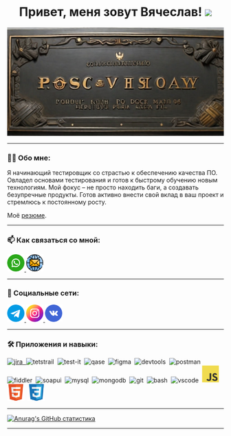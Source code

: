 <h1 align="center">Привет, меня зовут Вячеслав!
<img src="https://github.com/blackcater/blackcater/raw/main/images/Hi.gif" height="32"/></h1>

![Header](assets/logo.jpg)

---

### 👨‍💻 Обо мне:

Я начинающий тестировщик со страстью к обеспечению качества ПО. Овладел основами тестирования и готов к быстрому обучению новым технологиям. Мой фокус – не просто находить баги, а создавать безупречные продукты. Готов активно внести свой вклад в ваш проект и стремлюсь к постоянному росту.

Моё [резюме](href="#").

---

### 📫 Как связаться со мной:

<div id="connection">
    <a href="https://wa.me/+79281839170" target="_blank">
      <img src="assets/whatsapp.png" width="40" height="40" alt="whatsapp" title="whatsapp" />
    </a>
    <a href="mailto:slava.roskoshnyy@gmail.com" target="_blank">
      <img src="assets/email.png" width="40" height="40" alt="email" title="email"/>
    </a>
</div>

---

### 🤝 Социальные сети:

  <div id="socials">
    <!-- <a href="https://www.linkedin.com/in/artsiomrusau/" target="_blank">
      <img src="assets/linkedin.png" width="40" height="40" alt="linkedin" />
    </a> -->
    <a href="https://t.me/slavaroskoshnyy" target="_blank">
      <img src="assets/telegram.png" width="40" height="40" alt="telegram" title="telegram"/>
    </a>
    <a href="https://www.instagram.com/slavaroskoshnyy" target="_blank">
      <img src="assets/instagram.png" width="40" height="40" alt="instagram" title="instagram" />
    </a>
    <a href="https://vk.com/id170645190" target="_blank">
      <img src="assets/vkontakte.png" width="40" height="40" alt="vkontakte" title="vkontakte"/>
    </a>

  </div>

---

### 🛠 Приложения и навыки:

<div id="tools">
 <a href="https://github.com/slavaroskoshnyy/jira" target="_blank">
	<img src="https://cdn.jsdelivr.net/gh/devicons/devicon/icons/jira/jira-original.svg" title="jira" alt="jira" width="40" height="40"/>&nbsp
  </a>
  <img src="https://codahosted.io/packs/21236/unversioned/assets/LOGO/ba1091c59bab89cd2fd0f289622731fe16113d7b00905abe64759c313a4b73b76c1b0426076ed76cb74752234c734131df46992d5b8b48fc13e264240e4f7119f736cfeb64df36ded54b5cbf6198b9cadedf18dd0cac5c7dbcd16e6336c29363cd1292ba" title="testrail" alt="tetstrail" width="40" height="40"/>&nbsp
  <img src="https://docs.testit.software/images/testit_logo_icon.png" title="test-it" alt="test-it" width="40" height="40"/>&nbsp
  <img src="https://luna1.co/eb0187.png" title="qase" alt="qase" width="40" height="40"/>&nbsp
  <img src="https://cdn.jsdelivr.net/gh/devicons/devicon/icons/figma/figma-original.svg" title="figma" alt="figma" width="40" height="40"/>&nbsp
 <img src="https://d33wubrfki0l68.cloudfront.net/38b5c953a4667366685d55db55d057c86db1fc54/a0fdc/static/acae6b24d940347661ca901ea07f47c1/chrome-dev-logo-icon.png" title="devtools" alt="devtools" width="40" height="40"/>&nbsp
  <img src="https://seeklogo.com/images/P/postman-logo-0087CA0D15-seeklogo.com.png" title="postman" alt="postman" width="40" height="40"/>&nbsp
    <img src="https://www.megaleechers.com/storage/Fiddler-Everywhere-Icon.png" title="fiddler" alt="fiddler" width="40" height="40"/>&nbsp
  <img src="https://static0.smartbear.co/smartbearbrand/media/images/home/soapui-icon.svg" title="soapui" alt="soapui" width="40" height="40"/>&nbsp
   <img src="https://cdn.jsdelivr.net/gh/devicons/devicon/icons/mysql/mysql-original.svg" title="mysql" alt="mysql" width="40" height="40"/>&nbsp
  <img src="https://cdn.jsdelivr.net/gh/devicons/devicon/icons/mongodb/mongodb-original.svg" title="mongodb" alt="mongodb" width="40" height="40"/>&nbsp
    <img src="https://cdn.jsdelivr.net/gh/devicons/devicon/icons/git/git-original.svg" title="git" alt="git" width="40" height="40"/>&nbsp
  <img src="https://upload.wikimedia.org/wikipedia/commons/thumb/4/4b/Bash_Logo_Colored.svg/1024px-Bash_Logo_Colored.svg.png?20180723054350" title="bash" alt="bash" width="40" height="40"/>&nbsp
  <img src="https://cdn.jsdelivr.net/gh/devicons/devicon/icons/vscode/vscode-original.svg" title="vscode" alt="vscode" width="40" height="40"/>&nbsp
  <img src="https://github.com/devicons/devicon/blob/master/icons/javascript/javascript-original.svg" title="js" alt="js" width="40" height="40"/>&nbsp
  <img src="https://github.com/devicons/devicon/blob/master/icons/html5/html5-original.svg" title="html" alt="html" width="40" height="40"/>&nbsp
  <img src="https://github.com/devicons/devicon/blob/master/icons/css3/css3-original.svg" title="css" alt="css" width="40" height="40"/>&nbsp

</div>

---

[![Anurag's GitHub статистика](https://github-readme-stats.vercel.app/api?username=slavaroskoshnyy&show_icons=true&theme=dark&locale=ru)](https://github.com/anuraghazra/github-readme-stats)

---
